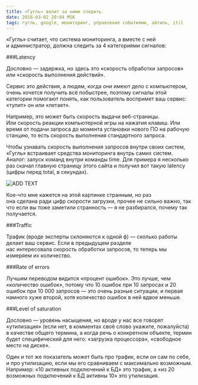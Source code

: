 ```yaml
---
title: «Гугль» велит за ними следить
date: 2018-03-02 20:04 MSK
tags: гугль, google, мониторинг, управление событиями, айтиль, itil
---
```



«Гугль» считает, что система мониторинга, а вместе с ней и администратор, должна следить за 4 категориями сигналов: 

###Latency

Дословно — задержка, но здесь это «скорость обработки запросов» или «скорость выполнения действий». 

Сервис это действия, а людям, когда они имеют дело с компьютером, очень хочется получить всё побыстрее, поэтому сигналы этой категории помогают понять, как пользователь воспримет ваш сервис: «тупит» он или «летает». 

Например, это может быть скорость выдачи веб-страницы. Или скорость реакции компьютерной игры на нажатия клавиш. Или время от подачи запроса до момента установки нового ПО на рабочую станцию, то есть скорость выполнения стандартного запроса. 

Чтобы узнавать скорость выполнения запросов внутри своих систем, «Гугль» встраивает средства мониторинга внутрь самих систем. Аналог: запуск команд внутри команды time. Для примера я несколько раз скачал главную страницу этого сайта и получил вот такую latency (цифры перед total, в секундах).

![ADD TEXT](/images/page_speed.jpg)  

Кое-что мне кажется на этой картинке странным, но раз она сделана ради цифр скорости загрузки, прочее не сильно важно, так что если вы тоже заметили странность — я не разбирался, почему так получается.


###Traffic 

Трафик (вроде эксперты склоняются к одной ф) — сколько работы делает ваш сервис. Если в предыдущем разделе нас интересовала скорость обработки запросов, то теперь мы измеряем их количество. 


###Rate of errors 

Лучшим переводом видится «процент ошибок». Это лучше, чем «количество ошибок», потому что 10 ошибок при 10 запросах и 20 ошибок при 10&nbsp;000 запросов — это очень разные ситуации, и первая намного хуже второй, хотя количество ошибок в ней вдвое меньше.


###Level of saturation 

Дословно — уровень насыщения, но вроде у нас все говорят «утилизация» (если нет, в комментах своё слово укажите, пожалуйста) в качестве общего термина, а когда речь о конкретном объекте, термин будет специфический для него: «загрузка процессора», «свободное место на диске». 

Один и тот же показатель может быть про трафик, если он сам по себе, и про утилизацию, если мы его сравниваем с максимально возможным. Например: «10 активных подключений к БД» это трафик, а «из 20 возможных подключений к БД активны 10» это утилизация.
